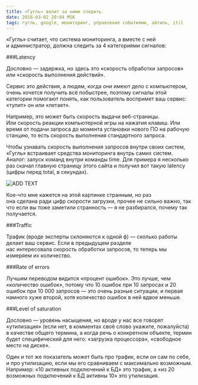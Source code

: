 ```yaml
---
title: «Гугль» велит за ними следить
date: 2018-03-02 20:04 MSK
tags: гугль, google, мониторинг, управление событиями, айтиль, itil
---
```



«Гугль» считает, что система мониторинга, а вместе с ней и администратор, должна следить за 4 категориями сигналов: 

###Latency

Дословно — задержка, но здесь это «скорость обработки запросов» или «скорость выполнения действий». 

Сервис это действия, а людям, когда они имеют дело с компьютером, очень хочется получить всё побыстрее, поэтому сигналы этой категории помогают понять, как пользователь воспримет ваш сервис: «тупит» он или «летает». 

Например, это может быть скорость выдачи веб-страницы. Или скорость реакции компьютерной игры на нажатия клавиш. Или время от подачи запроса до момента установки нового ПО на рабочую станцию, то есть скорость выполнения стандартного запроса. 

Чтобы узнавать скорость выполнения запросов внутри своих систем, «Гугль» встраивает средства мониторинга внутрь самих систем. Аналог: запуск команд внутри команды time. Для примера я несколько раз скачал главную страницу этого сайта и получил вот такую latency (цифры перед total, в секундах).

![ADD TEXT](/images/page_speed.jpg)  

Кое-что мне кажется на этой картинке странным, но раз она сделана ради цифр скорости загрузки, прочее не сильно важно, так что если вы тоже заметили странность — я не разбирался, почему так получается.


###Traffic 

Трафик (вроде эксперты склоняются к одной ф) — сколько работы делает ваш сервис. Если в предыдущем разделе нас интересовала скорость обработки запросов, то теперь мы измеряем их количество. 


###Rate of errors 

Лучшим переводом видится «процент ошибок». Это лучше, чем «количество ошибок», потому что 10 ошибок при 10 запросах и 20 ошибок при 10&nbsp;000 запросов — это очень разные ситуации, и первая намного хуже второй, хотя количество ошибок в ней вдвое меньше.


###Level of saturation 

Дословно — уровень насыщения, но вроде у нас все говорят «утилизация» (если нет, в комментах своё слово укажите, пожалуйста) в качестве общего термина, а когда речь о конкретном объекте, термин будет специфический для него: «загрузка процессора», «свободное место на диске». 

Один и тот же показатель может быть про трафик, если он сам по себе, и про утилизацию, если мы его сравниваем с максимально возможным. Например: «10 активных подключений к БД» это трафик, а «из 20 возможных подключений к БД активны 10» это утилизация.
